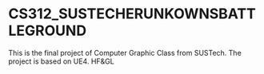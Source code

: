 # CS312_SUSTECHERUNKOWNSBATTLEGROUND
This is the final project of Computer Graphic Class from SUSTech.
The project is based on UE4.
HF&GL
